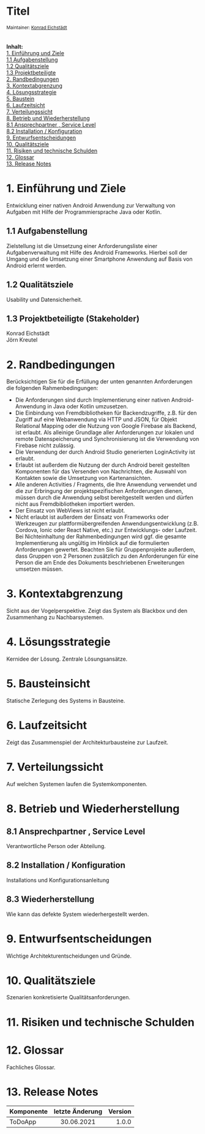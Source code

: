 # Titel
<sub>Maintainer: [Konrad Eichstädt](mailto:konrad.eichstaedt@gmx.de)</sub>  
<br/>
<br/>
**Inhalt:**  
[1. Einführung und Ziele ](#1-einf%C3%BChrung-und-ziele)<br/>
[1.1 Aufgabenstellung](#11-aufgabenstellung)<br/>
[1.2 Qualitätsziele ](#12-qualit%C3%A4tsziele)<br/>
[1.3 Projektbeteiligte ](#13-projektbeteiligte-stakeholder)        
[2. Randbedingungen ](#2-randbedingungen)<br/>
[3. Kontextabgrenzung](#3-kontextabgrenzung)<br/>
[4. Lösungsstrategie](#4-l%C3%B6sungsstrategie)<br/>
[5. Baustein](#5-bausteinsicht)<br/>
[6. Laufzeitsicht](#6-laufzeitsicht)<br/>
[7. Verteilungssicht](#7-verteilungssicht)<br/>
[8. Betrieb und Wiederherstellung](#8-betrieb-und-wiederherstellung)<br/>
[8.1 Ansprechpartner , Service Level](#81-ansprechpartner-service-level)<br/>
[8.2 Installation / Konfiguration](#82-installation-konfiguration)<br/>
[9. Entwurfsentscheidungen](#9-entwurfsentscheidungen)<br/>
[10. Qualitätsziele](#10-qualit%C3%A4tsziele)<br/>
[11. Risiken und technische Schulden](#11-risiken-und-technische-schulden)<br/>
[12. Glossar](#12-glossar)<br/>
[13. Release Notes](#13-release-notes)<br/>

# 1. Einführung und Ziele #
Entwicklung einer nativen Android Anwendung zur Verwaltung von Aufgaben mit Hilfe der Programmiersprache Java oder Kotlin. 
## 1.1 Aufgabenstellung ##
Zielstellung ist die Umsetzung einer Anforderungsliste einer Aufgabenverwaltung mit Hilfe des Android Frameworks. Hierbei soll der Umgang und die Umsetzung einer
Smartphone Anwendung auf Basis von Android erlernt werden. 
## 1.2 Qualitätsziele ##
Usability und Datensicherheit. 
## 1.3 Projektbeteiligte (Stakeholder) ##
Konrad Eichstädt
<br/>
Jörn Kreutel
# 2. Randbedingungen
Berücksichtigen Sie für die Erfüllung der unten genannten Anforderungen die folgenden Rahmenbedingungen:
- Die Anforderungen sind durch Implementierung einer nativen Android-Anwendung in Java oder Kotlin umzusetzen.
- Die Einbindung von Fremdbibliotheken für Backendzugriffe, z.B. für den Zugriff auf eine Webanwendung via HTTP und JSON, für
Objekt Relational Mapping oder die Nutzung von Google Firebase als Backend, ist erlaubt. Als alleinige Grundlage aller Anforderungen
zur lokalen und remote Datenspeicherung und Synchronisierung ist die Verwendung von Firebase nicht zulässig.
- Die Verwendung der durch Android Studio generierten LoginActivity ist erlaubt.
- Erlaubt ist außerdem die Nutzung der durch Android bereit gestellten Komponenten für das Versenden von Nachrichten, die Auswahl
von Kontakten sowie die Umsetzung von Kartenansichten.
- Alle anderen Activities / Fragments, die Ihre Anwendung verwendet und die zur Erbringung der projektspezifischen Anforderungen
dienen, müssen durch die Anwendung selbst bereitgestellt werden und dürfen nicht aus Fremdbibliotheken importiert werden.
- Der Einsatz von WebViews ist nicht erlaubt.
- Nicht erlaubt ist außerdem der Einsatz von Frameworks oder Werkzeugen zur plattformübergreifenden Anwendungsentwicklung (z.B.
Cordova, Ionic oder React Native, etc.) zur Entwicklungs- oder Laufzeit.
Bei Nichteinhaltung der Rahmenbedingungen wird ggf. die gesamte Implementierung als ungültig im Hinblick auf die formulierten
Anforderungen gewertet.
Beachten Sie für Gruppenprojekte außerdem, dass Gruppen von 2 Personen zusätzlich zu den Anforderungen für eine Person die am
Ende des Dokuments beschriebenen Erweiterungen umsetzen müssen. 
# 3. Kontextabgrenzung
Sicht aus der Vogelperspektive. Zeigt das System als Blackbox und den Zusammenhang zu Nachbarsystemen. 
# 4. Lösungsstrategie
Kernidee der Lösung. Zentrale Lösungsansätze.
# 5. Bausteinsicht
Statische Zerlegung des Systems in Bausteine.  
# 6. Laufzeitsicht
Zeigt das Zusammenspiel der Architekturbausteine zur Laufzeit. 
# 7. Verteilungssicht
Auf welchen Systemen laufen die Systemkomponenten. 
# 8. Betrieb und Wiederherstellung #
## 8.1 Ansprechpartner , Service Level
Verantwortliche Person oder Abteilung. 
## 8.2 Installation / Konfiguration ##
Installations und Konfigurationsanleitung
## 8.3 Wiederherstellung ##
Wie kann das defekte System wiederhergestellt werden. 
# 9. Entwurfsentscheidungen
Wichtige Architekturentscheidungen und Gründe. 
# 10. Qualitätsziele
Szenarien konkretisierte Qualitätsanforderungen. 
# 11. Risiken und technische Schulden
# 12. Glossar
Fachliches Glossar. 
# 13. Release Notes
| Komponente        | letzte Änderung           | Version  |
| ------------- |:-------------:| -----:|
| ToDoApp      | 30.06.2021 | 1.0.0 |
